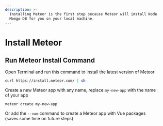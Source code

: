 ```yaml
---
description: >-
  Installing Meteor is the first step because Meteor will install Node.js and
  Mongo DB for you on your local machine.
---
```


# Install Meteor

## Run Meteor Install Command

Open Terminal and run this command to install the latest version of Meteor

```bash
curl https://install.meteor.com/ | sh
```

Create a new Meteor app with any name, replace `my-new-app` with the name of your app

```bash
meteor create my-new-app
```

Or add the `--vue` command to create a Meteor app with Vue packages \(saves some time on future steps\)



